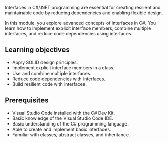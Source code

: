 Interfaces in C#/.NET programming are essential for creating resilient and maintainable code by reducing dependencies and enabling flexible design.

In this module, you explore advanced concepts of interfaces in C#. You learn how to implement explicit interface members, combine multiple interfaces, and reduce code dependencies using interfaces.

## Learning objectives

- Apply SOLID design principles.
- Implement explicit interface members in a class.
- Use and combine multiple interfaces.
- Reduce code dependencies with interfaces.
- Build resilient code with interfaces.

## Prerequisites

- Visual Studio Code installed with the C# Dev Kit.
- Basic knowledge of the Visual Studio Code IDE.
- Basic understanding of the C# programming language.
- Able to create and implement basic interfaces.
- Familiar with classes, abstract classes, and inheritance.
